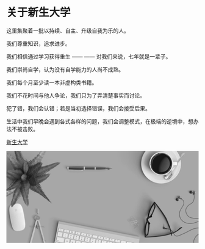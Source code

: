 # 关于新生大学

这里集聚着一批以持续、自主、升级自我为乐的人。

我们尊重知识，追求进步。

我们相信通过学习获得重生 —— —— 对我们来说，七年就是一辈子。

我们崇尚自学，认为没有自学能力的人尚不成熟。

我们每个月至少读一本非虚构类书籍。

我们不花时间与他人争论，我们只为了弄清楚事实而讨论。

犯了错，我们会认错；若是当初选择错误，我们会接受后果。

生活中我们早晚会遇到各式各样的问题，我们会调整模式，在极端的逆境中，想办法不被击败。

[新生大学](xinshengdaxue.com)

![haha](cover/background.jpg)
